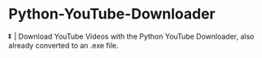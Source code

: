 # Python-YouTube-Downloader
⏬ | Download YouTube Videos with the Python YouTube Downloader, also already converted to an .exe file.
